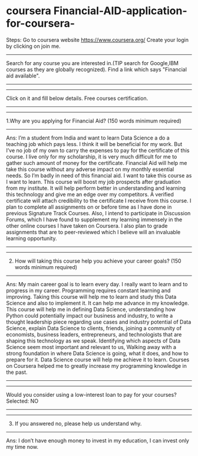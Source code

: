 # coursera Financial-AID-application-for-coursera-
Steps: Go to coursera website https://www.coursera.org/
Create your login by clicking on join me.
**********************************
Search for any course you are interested in.(TIP search for Google,IBM courses as they are globally recognized).
Find a link which says "Financial aid available".
**********************************
**********************************

Click on it and fill below details.
Free courses certification.

**********************************
**********************************

1.Why are you applying for Financial Aid? (150 words minimum required)
****************************************************************************************************************************************
Ans: I’m a student from India and want to learn Data Science a do a teaching job which pays less. I think it will be beneficial for my work. But I’ve no job of my own to carry the expenses to pay for the certificate of this course. I live only for my scholarship, it is very much difficult for me to gather such amount of money for the certificate. Financial Aid will help me take this course without any adverse impact on my monthly essential needs. So I’m badly in need of this financial aid. I want to take this course as I want to learn. This course will boost my job prospects after graduation from my institute. It will help perform better in understanding and learning this technology and give me an edge over my competitors. A verified certificate will attach credibility to the certificate I receive from this course. I plan to complete all assignments on or before time as I have done in previous Signature Track Courses. Also, I intend to participate in Discussion Forums, which I have found to supplement my learning immensely in the other online courses I have taken on Coursera. I also plan to grade assignments that are to peer-reviewed which I believe will an invaluable learning opportunity.
**********************************
**********************************

2. How will taking this course help you achieve your career goals? (150 words minimum required)
****************************************************************************************************************************************
Ans: My main career goal is to learn every day. I really want to learn and to progress in my career. Programming requires constant learning and improving. Taking this course will help me to learn and study this Data Science and also to implement it. It can help me advance in my knowledge. This course will help me in defining Data Science, understanding how Python could potentially impact our business and industry, to write a thought leadership piece regarding use cases and industry potential of Data Science, explain Data Science to clients, friends, joining a community of economists, business leaders, entrepreneurs, and technologists that are shaping this technology as we speak. Identifying which aspects of Data Science seem most important and relevant to us, Walking away with a strong foundation in where Data Science is going, what it does, and how to prepare for it. Data Science course will help me achieve it to learn. Courses on Coursera helped me to greatly increase my programming knowledge in the past.
**********************************
**********************************

Would you consider using a low-interest loan to pay for your courses?
Selected: NO
**********************************
**********************************

3. If you answered no, please help us understand why.
****************************************************************************************************************************************
Ans: I don’t have enough money to invest in my education, I can invest only my time now. 
